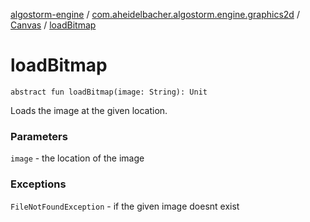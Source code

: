[algostorm-engine](../../index.md) / [com.aheidelbacher.algostorm.engine.graphics2d](../index.md) / [Canvas](index.md) / [loadBitmap](.)

# loadBitmap

`abstract fun loadBitmap(image: String): Unit`

Loads the image at the given location.

### Parameters

`image` - the location of the image

### Exceptions

`FileNotFoundException` - if the given image doesnt exist